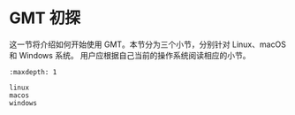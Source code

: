 # GMT 初探

这一节将介绍如何开始使用 GMT。本节分为三个小节，分别针对 Linux、macOS 和 Windows 系统。
用户应根据自己当前的操作系统阅读相应的小节。

```{toctree}
:maxdepth: 1

linux
macos
windows
```
